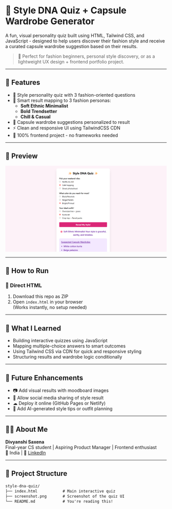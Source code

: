# 💅 Style DNA Quiz + Capsule Wardrobe Generator

A fun, visual personality quiz built using HTML, Tailwind CSS, and JavaScript - designed to help users discover their fashion style and receive a curated capsule wardrobe suggestion based on their results.

> 🎯 Perfect for fashion beginners, personal style discovery, or as a lightweight UX design + frontend portfolio project.

---

## 🌟 Features

- 👗 Style personality quiz with 3 fashion-oriented questions  
- 🧠 Smart result mapping to 3 fashion personas:  
  - **Soft Ethnic Minimalist**  
  - **Bold Trendsetter**  
  - **Chill & Casual**  
- 👚 Capsule wardrobe suggestions personalized to result  
- ⚡ Clean and responsive UI using TailwindCSS CDN  
- 🎯 100% frontend project - no frameworks needed

---

## 📸 Preview

![Quiz Screenshot](/Screenshot%202025-07-16%20154949.png)

---

## 🚀 How to Run

### 🔗 Direct HTML
1. Download this repo as ZIP  
2. Open `index.html` in your browser  
(Works instantly, no setup needed)


---

## 🧠 What I Learned

- Building interactive quizzes using JavaScript  
- Mapping multiple-choice answers to smart outcomes  
- Using Tailwind CSS via CDN for quick and responsive styling  
- Structuring results and wardrobe logic conditionally

---

## 📌 Future Enhancements

- 📷 Add visual results with moodboard images  
- 💬 Allow social media sharing of style result  
- ☁ Deploy it online (GitHub Pages or Netlify)  
- 🧠 Add AI-generated style tips or outfit planning

---

## 🙋‍♀️ About Me

**Divyanshi Saxena**  
Final-year CS student | Aspiring Product Manager | Frontend enthusiast  
📍 India | 💼 [LinkedIn](https://www.linkedin.com/in/divyanshi-saxena12)

---

## 📂 Project Structure

```plaintext
style-dna-quiz/
├── index.html           # Main interactive quiz
├── screenshot.png       # Screenshot of the quiz UI
└── README.md            # You're reading this!
